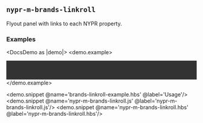 ## `nypr-m-brands-linkroll`

Flyout panel with links to each NYPR property.

### Examples
<DocsDemo as |demo|>
  <demo.example>
    <div style="background-color: #333; padding: 25px;">
      <!-- BEGIN-SNIPPET brands-linkroll-example.hbs -->
      <NyprMBrandsLinkroll/>
      <!-- END-SNIPPET -->
    </div>
  </demo.example>

  <demo.snippet @name='brands-linkroll-example.hbs' @label='Usage'/>
  <demo.snippet @name='nypr-m-brands-linkroll.js' @label='nypr-m-brands-linkroll.js'/>
  <demo.snippet @name='nypr-m-brands-linkroll.hbs' @label='nypr-m-brands-linkroll.hbs'/>
</DocsDemo>
